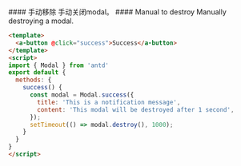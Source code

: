 
<cn>
#### 手动移除
手动关闭modal。
</cn>

<us>
#### Manual to destroy
Manually destroying a modal.
</us>

```html
<template>
  <a-button @click="success">Success</a-button>
</template>
<script>
import { Modal } from 'antd'
export default {
  methods: {
    success() {
      const modal = Modal.success({
        title: 'This is a notification message',
        content: 'This modal will be destroyed after 1 second',
      });
      setTimeout(() => modal.destroy(), 1000);
    }
  }
}
</script>
```

